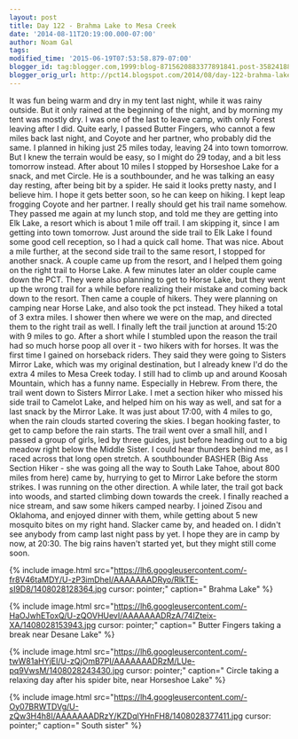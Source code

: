 ```yaml
---
layout: post
title: Day 122 - Brahma Lake to Mesa Creek
date: '2014-08-11T20:19:00.000-07:00'
author: Noam Gal
tags:
modified_time: '2015-06-19T07:53:58.879-07:00'
blogger_id: tag:blogger.com,1999:blog-8715620883377891841.post-3582418871808778788
blogger_orig_url: http://pct14.blogspot.com/2014/08/day-122-brahma-lake-to-mesa-creek.html
---
```


 It was fun being warm and dry in my tent last night, while it was rainy outside. But it only rained at the
 beginning of the night, and by morning my tent was mostly dry.
 I was one of the last to leave camp, with only
 Forest leaving after I did. Quite early, I passed Butter Fingers, who cannot a few miles back last night, and Coyote
 and her partner, who probably did the same.
 I planned in hiking just 25 miles today, leaving 24 into town
 tomorrow. But I knew the terrain would be easy, so I might do 29 today, and a bit less tomorrow instead.
 After
 about 10 miles I stopped by Horseshoe Lake for a snack, and met Circle. He is a southbounder, and he was talking an
 easy day resting, after being bit by a spider. He said it looks pretty nasty, and I believe him. I hope it gets
 better soon, so he can keep on hiking.
 I kept leap frogging Coyote and her partner. I really should get his
 trail name somehow. They passed me again at my lunch stop, and told me they are getting into Elk Lake, a resort
 which is about 1 mile off trail. I am skipping it, since I am getting into town tomorrow.
 Just around the side
 trail to Elk Lake I found some good cell reception, so I had a quick call home. That was nice.
 About a mile
 further, at the second side trail to the same resort, I stopped for another snack. A couple came up from the resort,
 and I helped them going on the right trail to Horse Lake.
 A few minutes later an older couple came down the
 PCT. They were also planning to get to Horse Lake, but they went up the wrong trail for a while before realizing
 their mistake and coming back down to the resort.
 Then came a couple of hikers. They were planning on camping
 near Horse Lake, and also took the pct instead. They hiked a total of 3 extra miles. I shower then where we were on
 the map, and directed them to the right trail as well.
 I finally left the trail junction at around 15:20 with 9
 miles to go. After a short while I stumbled upon the reason the trail had so much horse poop all over it - two
 hikers with for horses. It was the first time I gained on horseback riders. They said they were going to Sisters
 Mirror Lake, which was my original destination, but I already knew I'd do the extra 4 miles to Mesa Creek
 today.
 I still had to climb up and around Koosah Mountain, which has a funny name. Especially in Hebrew. From
 there, the trail went down to Sisters Mirror Lake. I met a section hiker who missed his side trail to Camelot Lake,
 and helped him on his way as well, and sat for a last snack by the Mirror Lake.
 It was just about 17:00, with 4
 miles to go, when the rain clouds started covering the skies. I began hooking faster, to get to camp before the rain
 starts.
 The trail went over a small hill, and I passed a group of girls, led by three guides, just before
 heading out to a big meadow right below the Middle Sister. I could hear thunders behind me, as I raced across that
 long open stretch. A southbounder BASHER (Big Ass Section Hiker - she was going all the way to South Lake Tahoe,
 about 800 miles from here) came by, hurrying to get to Mirror Lake before the storm strikes. I was running on the
 other direction.
 A while later, the trail got back into woods, and started climbing down towards the creek. I
 finally reached a nice stream, and saw some hikers camped nearby.
 I joined Zisou and Oklahoma, and enjoyed
 dinner with them, while getting about 5 new mosquito bites on my right hand.
 Slacker came by, and headed on. I
 didn't see anybody from camp last night pass by yet. I hope they are in camp by now, at 20:30. The big rains haven't
 started yet, but they might still come soon.


{% include image.html src="https://lh6.googleusercontent.com/-fr8V46taMDY/U-zP3imDheI/AAAAAAADRyo/RlkTE-sI9D8/1408028128364.jpg cursor: pointer;" caption=" Brahma Lake" %}


{% include image.html src="https://lh6.googleusercontent.com/-HaOJwhEToxQ/U-zQOVHUevI/AAAAAAADRzA/74IZteix-XA/1408028153943.jpg cursor: pointer;" caption=" Butter Fingers taking a break near Desane Lake" %}


{% include image.html src="https://lh6.googleusercontent.com/-twW81aHYjEI/U-zQjOmB7PI/AAAAAAADRzM/LUe-pq9VwsM/1408028243430.jpg cursor: pointer;" caption=" Circle taking a relaxing day after his spider bite, near Horseshoe Lake" %}


{% include image.html src="https://lh4.googleusercontent.com/-Oy07BRWTDVg/U-zQw3H4h8I/AAAAAAADRzY/KZDqlYHnFH8/1408028377411.jpg cursor: pointer;" caption=" South sister" %}

